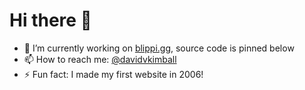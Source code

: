 # Hi there 👋

- 🔭 I’m currently working on [blippi.gg](http://blippi.gg), source code is pinned below
- 📫 How to reach me: [@davidvkimball](http://twitter.com/davidvkimball)
- ⚡ Fun fact: I made my first website in 2006!
